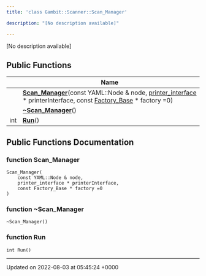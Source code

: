 ```yaml
---
title: 'class Gambit::Scanner::Scan_Manager'

description: "[No description available]"

---
```









[No description available]

## Public Functions

|                | Name           |
| -------------- | -------------- |
| | **[Scan_Manager](/documentation/code/main/classes/classgambit_1_1scanner_1_1scan__manager/#function-scan-manager)**(const YAML::Node & node, [printer_interface](/documentation/code/main/namespaces/namespacegambit_1_1scanner/#typedef-printer-interface) * printerInterface, const [Factory_Base](/documentation/code/main/classes/classgambit_1_1scanner_1_1factory__base/) * factory =0) |
| | **[~Scan_Manager](/documentation/code/main/classes/classgambit_1_1scanner_1_1scan__manager/#function-~scan-manager)**() |
| int | **[Run](/documentation/code/main/classes/classgambit_1_1scanner_1_1scan__manager/#function-run)**() |

## Public Functions Documentation

### function Scan_Manager

```
Scan_Manager(
    const YAML::Node & node,
    printer_interface * printerInterface,
    const Factory_Base * factory =0
)
```


### function ~Scan_Manager

```
~Scan_Manager()
```


### function Run

```
int Run()
```


-------------------------------

Updated on 2022-08-03 at 05:45:24 +0000